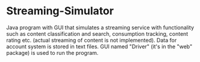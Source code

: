 # Streaming-Simulator
Java program with GUI that simulates a streaming service with functionality such as content classification and search, consumption tracking, content rating etc. (actual streaming of content is not implemented).
Data for account system is stored in text files. GUI named "Driver" (it's in the "web" package) is used to run the program.
